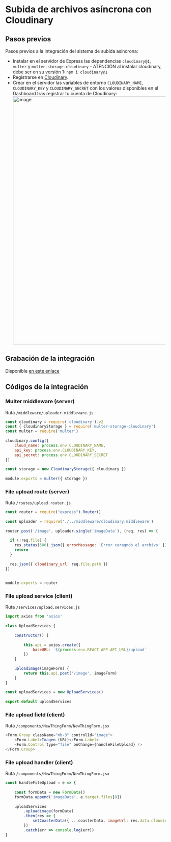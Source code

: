 # Subida de archivos asíncrona con Cloudinary

## Pasos previos
Pasos previos a la integración del sistema de subida asíncrona:
- Instalar en el servidor de Express las dependencias `cloudinary@1`, `multer` y `multer-storage-cloudinary` - ATENCIÓN al instalar cloudinary, debe ser en su versión 1: `npm i cloudinary@1`
- Registrarse en [Cloudinary](https://www.cloudinary.com).
- Crear en el servidor las variables de entorno `CLOUDINARY_NAME`, `CLOUDINARY_KEY` y `CLOUDINARY_SECRET` con los valores disponibles en el Dashboard tras registrar tu cuenta de Cloudinary:<img width="780" alt="image" src="https://github.com/bootcamp-webmad-0124/extra-contents/assets/46670724/0d4900b2-571a-4728-94d0-8ae9f7fe2e35">


## Grabación de la integración
Disponible [en este enlace](https://drive.google.com/file/d/1pnRLK_7eLuUoMJnjeHw0Pl2RlCGZ2-nl/preview)

## Códigos de la integración 

### Multer middleware (server)
Ruta `/middleware/uploader.middleware.js`

````javascript
const cloudinary = require('cloudinary').v2
const { CloudinaryStorage } = require('multer-storage-cloudinary')
const multer = require('multer')
 
cloudinary.config({
    cloud_name: process.env.CLOUDINARY_NAME,
    api_key: process.env.CLOUDINARY_KEY,
    api_secret: process.env.CLOUDINARY_SECRET
})
 
const storage = new CloudinaryStorage({ cloudinary })
 
module.exports = multer({ storage })
````

### File upload route (server)
Ruta `/routes/upload.router.js`

````javascript
const router = require("express").Router()
 
const uploader = require('./../middleware/cloudinary.middleware')
 
router.post('/image', uploader.single('imageData'), (req, res) => {
 
  if (!req.file) {
    res.status(500).json({ errorMessage: 'Error caragndo el archivo' })
    return
  }
 
  res.json({ cloudinary_url: req.file.path })
})
 
 
module.exports = router
````

### File upload service (client)
Ruta `/services/upload.services.js`

````javascript
import axios from 'axios'
 
class UploadServices {
 
    constructor() {
 
        this.api = axios.create({
            baseURL: `${process.env.REACT_APP_API_URL}/upload`
        })
    }
 
    uploadimage(imageForm) {
        return this.api.post('/image', imageForm)
    }
}
 
const uploadServices = new UploadServices()
 
export default uploadServices
````

### File upload field (client)
Ruta `/components/NewThingForm/NewThingForm.jsx`

````javascript
<Form.Group className="mb-3" controlId="image">
	<Form.Label>Imagen (URL)</Form.Label>
	<Form.Control type="file" onChange={handleFileUpload} />
</Form.Group>
````

### File upload handler (client)
Ruta `/components/NewThingForm/NewThingForm.jsx`

````javascript
const handleFileUpload = e => {
 
	const formData = new FormData()
	formData.append('imageData', e.target.files[0])
 
	uploadServices
		.uploadimage(formData)
		.then(res => {
			setCoasterData({ ...coasterData, imageUrl: res.data.cloudinary_url })
		})
		.catch(err => console.log(err))
}
````
